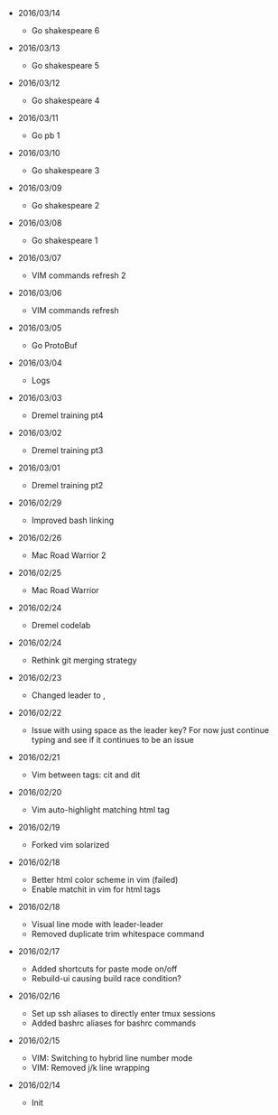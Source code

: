 
* 2016/03/14
  * Go shakespeare 6 

* 2016/03/13
  * Go shakespeare 5 

* 2016/03/12
  * Go shakespeare 4 

* 2016/03/11
  * Go pb 1

* 2016/03/10
  * Go shakespeare 3

* 2016/03/09
  * Go shakespeare 2

* 2016/03/08
  * Go shakespeare 1

* 2016/03/07
  * VIM commands refresh 2

* 2016/03/06
  * VIM commands refresh

* 2016/03/05
  * Go ProtoBuf

* 2016/03/04
  * Logs 

* 2016/03/03
  * Dremel training pt4

* 2016/03/02
  * Dremel training pt3

* 2016/03/01
  * Dremel training pt2

* 2016/02/29
  * Improved bash linking 

* 2016/02/26
  * Mac Road Warrior 2

* 2016/02/25
  * Mac Road Warrior

* 2016/02/24
  * Dremel codelab

* 2016/02/24
  * Rethink git merging strategy

* 2016/02/23
  * Changed leader to ,

* 2016/02/22
  * Issue with using space as the leader key? For now just continue typing
    and see if it continues to be an issue

* 2016/02/21
  * Vim between tags: cit and dit

* 2016/02/20
  * Vim auto-highlight matching html tag

* 2016/02/19
  * Forked vim solarized

* 2016/02/18
  * Better html color scheme in vim (failed)
  * Enable matchit in vim for html tags

* 2016/02/18
  * Visual line mode with leader-leader
  * Removed duplicate trim whitespace command

* 2016/02/17
  * Added shortcuts for paste mode on/off
  * Rebuild-ui causing build race condition?

* 2016/02/16
  * Set up ssh aliases to directly enter tmux sessions
  * Added bashrc aliases for bashrc commands

* 2016/02/15
  * VIM: Switching to hybrid line number mode 
  * VIM: Removed j/k line wrapping

* 2016/02/14
  * Init

